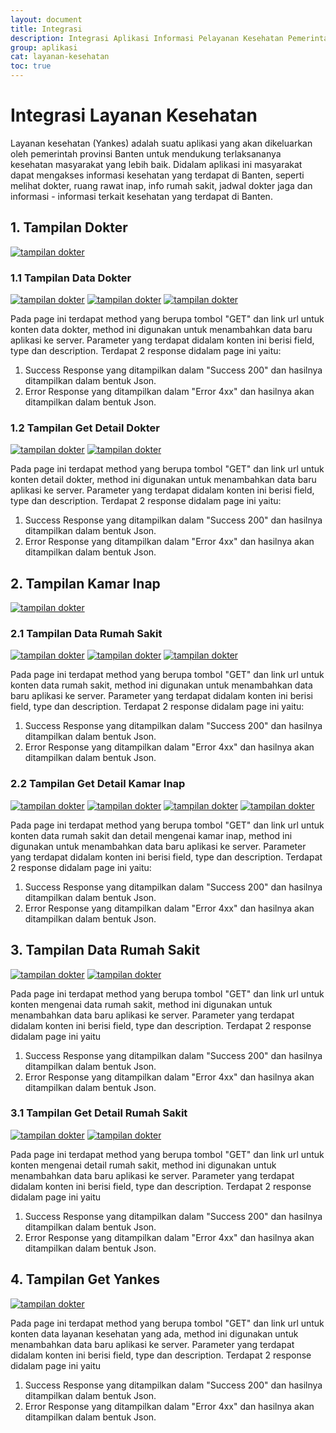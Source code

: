 ```yaml
---
layout: document
title: Integrasi
description: Integrasi Aplikasi Informasi Pelayanan Kesehatan Pemerintah Provinsi Banten.
group: aplikasi
cat: layanan-kesehatan
toc: true
---
```


# Integrasi Layanan Kesehatan

Layanan kesehatan (Yankes) adalah suatu aplikasi yang akan dikeluarkan oleh pemerintah provinsi Banten untuk mendukung terlaksananya kesehatan masyarakat yang lebih baik. Didalam aplikasi ini masyarakat dapat mengakses informasi kesehatan yang terdapat di Banten, seperti melihat dokter, ruang rawat inap, info rumah sakit, jadwal dokter jaga dan informasi - informasi terkait kesehatan yang terdapat di Banten.

## 1. Tampilan Dokter
[![tampilan dokter](/document/aplikasi/layanan-kesehatan/images/integrasi/01-tampilan-dokter.png)](/document/aplikasi/layanan-kesehatan/images/integrasi/01-tampilan-dokter.png)

### 1.1 Tampilan Data Dokter
[![tampilan dokter](/document/aplikasi/layanan-kesehatan/images/integrasi/02-tampilan-data-dokter.png)](/document/aplikasi/layanan-kesehatan/images/integrasi/02-tampilan-data-dokter.png)
[![tampilan dokter](/document/aplikasi/layanan-kesehatan/images/integrasi/03-tampilan-data-dokter.png)](/document/aplikasi/layanan-kesehatan/images/integrasi/03-tampilan-data-dokter.png)
[![tampilan dokter](/document/aplikasi/layanan-kesehatan/images/integrasi/04-tampilan-data-dokter.png)](/document/aplikasi/layanan-kesehatan/images/integrasi/04-tampilan-data-dokter.png)

Pada page ini terdapat method yang berupa tombol "GET" dan link url untuk konten data dokter, method ini digunakan untuk menambahkan data baru aplikasi ke server. Parameter yang terdapat didalam konten ini berisi field, type dan description. Terdapat 2 response didalam page ini yaitu:
1. Success Response yang ditampilkan dalam "Success 200" dan hasilnya ditampilkan dalam bentuk Json.
2. Error Response yang ditampilkan dalam "Error 4xx" dan hasilnya akan ditampilkan dalam bentuk Json.

### 1.2 Tampilan Get Detail Dokter
[![tampilan dokter](/document/aplikasi/layanan-kesehatan/images/integrasi/05-tampilan-get-detail-dokter.png)](/document/aplikasi/layanan-kesehatan/images/integrasi/05-tampilan-get-detail-dokter.png)
[![tampilan dokter](/document/aplikasi/layanan-kesehatan/images/integrasi/06-tampilan-get-detail-dokter.png)](/document/aplikasi/layanan-kesehatan/images/integrasi/06-tampilan-get-detail-dokter.png)

Pada page ini terdapat method yang berupa tombol "GET" dan link url untuk konten detail dokter, method ini digunakan untuk menambahkan data baru aplikasi ke server. Parameter yang terdapat didalam konten ini berisi field, type dan description. Terdapat 2 response didalam page ini yaitu:
1. Success Response yang ditampilkan dalam "Success 200" dan hasilnya ditampilkan dalam bentuk Json.
2. Error Response yang ditampilkan dalam "Error 4xx" dan hasilnya akan ditampilkan dalam bentuk Json.

## 2. Tampilan Kamar Inap
[![tampilan dokter](/document/aplikasi/layanan-kesehatan/images/integrasi/07-tampilan-kamar-inap.png)](/document/aplikasi/layanan-kesehatan/images/integrasi/07-tampilan-kamar-inap.png)

### 2.1 Tampilan Data Rumah Sakit
[![tampilan dokter](/document/aplikasi/layanan-kesehatan/images/integrasi/08-tampilan-data-rumah-sakit.png)](/document/aplikasi/layanan-kesehatan/images/integrasi/08-tampilan-data-rumah-sakit.png)
[![tampilan dokter](/document/aplikasi/layanan-kesehatan/images/integrasi/09-tampilan-data-rumah-sakit.png)](/document/aplikasi/layanan-kesehatan/images/integrasi/09-tampilan-data-rumah-sakit.png)
[![tampilan dokter](/document/aplikasi/layanan-kesehatan/images/integrasi/10-tampilan-data-rumah-sakit.png)](/document/aplikasi/layanan-kesehatan/images/integrasi/10-tampilan-data-rumah-sakit.png)

Pada page ini terdapat method yang berupa tombol "GET" dan link url untuk konten data rumah sakit, method ini digunakan untuk menambahkan data baru aplikasi ke server. Parameter yang terdapat didalam konten ini berisi field, type dan description. Terdapat 2 response didalam page ini yaitu:
1. Success Response yang ditampilkan dalam "Success 200" dan hasilnya ditampilkan dalam bentuk Json.
2. Error Response yang ditampilkan dalam "Error 4xx" dan hasilnya akan ditampilkan dalam bentuk Json.

### 2.2 Tampilan Get Detail Kamar Inap
[![tampilan dokter](/document/aplikasi/layanan-kesehatan/images/integrasi/11-tampilan-get-detail-kamar-inap.png)](/document/aplikasi/layanan-kesehatan/images/integrasi/11-tampilan-get-detail-kamar-inap.png)
[![tampilan dokter](/document/aplikasi/layanan-kesehatan/images/integrasi/12-tampilan-get-detail-kamar-inap.png)](/document/aplikasi/layanan-kesehatan/images/integrasi/12-tampilan-get-detail-kamar-inap.png)
[![tampilan dokter](/document/aplikasi/layanan-kesehatan/images/integrasi/13-tampilan-get-detail-kamar-inap.png)](/document/aplikasi/layanan-kesehatan/images/integrasi/13-tampilan-get-detail-kamar-inap.png)
[![tampilan dokter](/document/aplikasi/layanan-kesehatan/images/integrasi/14-tampilan-get-detail-kamar-inap.png)](/document/aplikasi/layanan-kesehatan/images/integrasi/14-tampilan-get-detail-kamar-inap.png)

Pada page ini terdapat method yang berupa tombol "GET" dan link url untuk konten data rumah sakit dan detail mengenai kamar inap, method ini digunakan untuk menambahkan data baru aplikasi ke server. Parameter yang terdapat didalam konten ini berisi field, type dan description. Terdapat 2 response didalam page ini yaitu:
1. Success Response yang ditampilkan dalam "Success 200" dan hasilnya ditampilkan dalam bentuk Json.
2. Error Response yang ditampilkan dalam "Error 4xx" dan hasilnya akan ditampilkan dalam bentuk Json.

## 3. Tampilan Data Rumah Sakit
[![tampilan dokter](/document/aplikasi/layanan-kesehatan/images/integrasi/15-tampilan-data-rumah-sakit.png)](/document/aplikasi/layanan-kesehatan/images/integrasi/15-tampilan-data-rumah-sakit.png)
[![tampilan dokter](/document/aplikasi/layanan-kesehatan/images/integrasi/16-tampilan-data-rumah-sakit.png)](/document/aplikasi/layanan-kesehatan/images/integrasi/16-tampilan-data-rumah-sakit.png)

Pada page ini terdapat method yang berupa tombol "GET" dan link url untuk konten mengenai data rumah sakit, method ini digunakan untuk menambahkan data baru aplikasi ke server. Parameter yang terdapat didalam konten ini berisi field, type dan description. Terdapat 2 response didalam page ini yaitu
1. Success Response yang ditampilkan dalam "Success 200" dan hasilnya ditampilkan dalam bentuk Json.
2. Error Response yang ditampilkan dalam "Error 4xx" dan hasilnya akan ditampilkan dalam bentuk Json.

### 3.1 Tampilan Get Detail Rumah Sakit
[![tampilan dokter](/document/aplikasi/layanan-kesehatan/images/integrasi/17-tampilan-get-detail-rumah-sakit.png)](/document/aplikasi/layanan-kesehatan/images/integrasi/17-tampilan-get-detail-rumah-sakit.png)
[![tampilan dokter](/document/aplikasi/layanan-kesehatan/images/integrasi/18-tampilan-get-detail-rumah-sakit.png)](/document/aplikasi/layanan-kesehatan/images/integrasi/18-tampilan-get-detail-rumah-sakit.png)

Pada page ini terdapat method yang berupa tombol "GET" dan link url untuk konten mengenai detail rumah sakit, method ini digunakan untuk menambahkan data baru aplikasi ke server. Parameter yang terdapat didalam konten ini berisi field, type dan description. Terdapat 2 response didalam page ini yaitu
1. Success Response yang ditampilkan dalam "Success 200" dan hasilnya ditampilkan dalam bentuk Json.
2. Error Response yang ditampilkan dalam "Error 4xx" dan hasilnya akan ditampilkan dalam bentuk Json.

## 4. Tampilan Get Yankes
[![tampilan dokter](/document/aplikasi/layanan-kesehatan/images/integrasi/19-tampilan-get-yankes.png)](/document/aplikasi/layanan-kesehatan/images/integrasi/19-tampilan-get-yankes.png)

Pada page ini terdapat method yang berupa tombol "GET" dan link url untuk konten data layanan kesehatan yang ada, method ini digunakan untuk menambahkan data baru aplikasi ke server. Parameter yang terdapat didalam konten ini berisi field, type dan description. Terdapat 2 response didalam page ini yaitu
1. Success Response yang ditampilkan dalam "Success 200" dan hasilnya ditampilkan dalam bentuk Json.
2. Error Response yang ditampilkan dalam "Error 4xx" dan hasilnya akan ditampilkan dalam bentuk Json.
